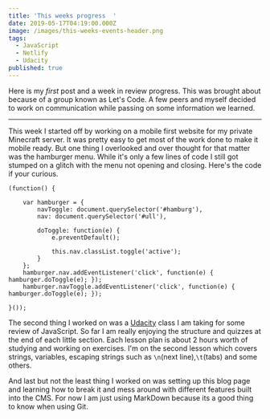 ```yaml
---
title: 'This weeks progress  '
date: 2019-05-17T04:19:00.000Z
image: /images/this-weeks-events-header.png
tags:
  - JavaScript
  - Netlify
  - Udacity
published: true
---
```

  Here is my _first_ post and a week in review progress. This was brought about because of a group known as Let's Code. A few peers and myself decided to work on communication while passing on some information we learned.  

- - -

<!-- excerpt -->

  This week I started off by working on a mobile first website for my private Minecraft server. It was pretty easy to get most of the work done to make it mobile ready. But one thing I overlooked and over thought for that matter was the hamburger menu. While it's only a few lines of code I still got stumped on a glitch with the menu not opening and closing. Here's the code if your curious.    

```
(function() {

	var hamburger = {
		navToggle: document.querySelector('#hamburg'),
        nav: document.querySelector('#ull'),

		doToggle: function(e) {
			e.preventDefault();
			
			this.nav.classList.toggle('active');
		}
	};
    hamburger.nav.addEventListener('click', function(e) { hamburger.doToggle(e); });
	hamburger.navToggle.addEventListener('click', function(e) { hamburger.doToggle(e); });

}());
```

  The second thing I worked on was a [Udacity](https://www.udacity.com/) class I am taking for some review of JavaScript. So far I am really enjoying the structure and quizzes at the end of each little section. Each lesson plan is about 2 hours worth of studying and working on exercises. I'm on the second lesson which covers strings, variables, escaping strings such as `\n`(next line),`\t`(tabs) and some others. 

   And last but not the least thing I worked on was setting up this blog page and learning how to break it and mess around with different features built into the CMS. For now I am just using MarkDown because its a good thing to know when using Git.

